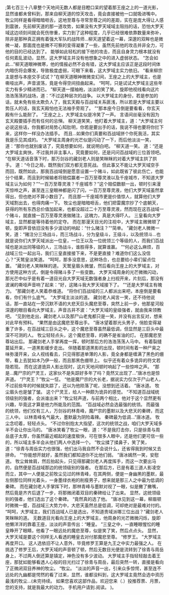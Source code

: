 ;第七百三十八章整个天地间无数人都是目瞪口呆的望着那王座之上的一道光影，显然谁都未曾料到，那来自柳天道的惊天攻击，竟会直接被他一口就吸进嘴中。
牧尘同样是看得暗暗咂舌，这地至尊与寻常至尊之间的差距，实在是庞大得让人感到震骇，先前柳天道的那一道攻势，如果没有大罗天域域主阻挡的话，恐怕大罗天域这边顷刻间就会死伤惨重，实力到了这种程度，几乎已经很难依靠数量来弥补，除非是那种真正拥有着强大军队的战阵师...柳天道望着这一幕，深邃的双眸也是微微一凝，那面庞也是微不可察的变得凝重了一些，虽然先前他的攻击并非全力，可他的目的已经达到了。
能够如此轻松的接下他的攻击，而且自身灵力根本就没有任何紊乱波动，显然，这大罗域主并没有他想象之中的进入虚弱状态。
“怎会如此...”柳天道眼神微寒，他的情报必然不会有错，这大罗域主应该正是这段时间体内暗伤将会爆发，导致极度虚弱，可眼下来看，这大罗域主实力依旧。
“看来柳宗主是想与本座交手试试？”在柳天道眼神微微变幻间，王座之上的大罗域主，也是嘶哑出声，声音波荡，竟是令得空间扭曲起来。
“呵呵，只是试试大罗域主这些年实力有多少精进而已。
”柳天道一摆袖袍，淡淡的笑了笑。
旋即他视线看向这片浩浩荡荡的战场，道：“不过这种层次的战争。
以大罗域主的身份，若是参加的话，就未免有些太欺负人了，我玄天殿与百战域关系匪浅，所以若是大罗域主要以势压人的话，我玄天殿怕也无法袖手旁观了。
”“那本座今日倒是要看看，你玄天殿有什么能耐了。
”王座之上，大罗域主似是冷笑了一声。
言语间丝毫没有因为玄天殿要插手而有任何的忌惮。
柳天道笑笑，他盯着大罗域主，道：“大罗域主何必说这些话，你我都对局势心知肚明，你若是要出手的话，我说不得也要将你拦下来，这样你一样没办法插手。
而且...如果你们真要和百战域拼个你死我活，其实我是乐见其成的。
”大罗域主周身的光芒似是闪动了一下，而后他淡淡一笑，道：“那你也就别废话了，究竟想要如何，就说明白吧。
”柳天道一笑。
道：“还是大罗域主爽快，不过我并非主事人，究竟要如何，还是问问百战域的三位首领吧。
”在柳天道话音落下时，那万剑谷的藏剑老人则是笑眯眯的对着大罗域主拱了拱手。
道：“今日之局，既然我们双方都无意死战。
但此事又不能让大罗天域空手而回，既然如此，那我百战域倒是愿意设置一个赌斗，如此既省了彼此伤亡，也能分个结果，而且到时候输者将赔偿赢者一百万至尊灵液以及千座城市，不知道大罗域主认为如何？”“一百万至尊灵液？千座城市？”这个赔偿数额一出，顿时引来漫天惊哗之声，甚至连三皇眼神都是闪了闪，一百万至尊灵液，他们大罗天域虽然拿得出，但也绝对不算小数目了。
而且那一千座城市更是价值惊人，就算他们大罗天域割出去，也得肉痛一下。
牧尘也是暗暗咂舌，他们把雷魔宗抄了个底朝天，获得的所有东西总价值加起来，也都没超过二十万至尊灵液，然而现在这百战域一个赌斗，就直接一百万至尊灵液做赌注，这魄力，真是大得吓人。
三皇看向大罗域主，显然都是等待着他的定夺。
而在那漫天目光的注视中，大罗域主微微顿了顿，旋即声音依旧没有多少波动的响起：“什么赌注？”“简单。
”藏剑老人微微一笑，道：“赌注分三场战斗，而三场战斗，分为皇级斗，王级斗，以及统领斗...也就是说你们大罗天域派出一位皇，一位王以及一位统领三个等级的人，而我们百战域也是派出同等级的人，三场战斗，谁胜得多，就算谁赢。
”“何必这么麻烦，百战域三位一起出马，我们三皇直接接下来，不是更直接？难道你们这么没信心？”天鹫皇淡笑道。
“呵呵，那多没意思，这种场合，也总要给小辈们留点位置。
”藏剑老人笑眯眯的道。
天鹫皇眉头微皱，然后看向王座上的大罗域主，对方使用这种方式，倒是令得赌斗多了一些变数。
大罗天域周身的光芒微微闪动，那光芒中似乎是有着一道目光自大罗天域无数强者身上扫视开来，片刻后，那没有波澜的嘶哑声音响了起来：“好，这赌斗我大罗天域接下了。
”“还是大罗域主有魄力。
”那藏剑老人笑着恭维道。
“将你们百战域的三人都派出来吧，本座倒是要看看，你们有什么底气。
”大罗域主淡淡的道。
藏剑老人闻言一笑，还不待他说话，那一直站在一旁沉默不语的大悲天巨头魔悲至尊，突然上前一步，他那星河般深邃的眼目看向大罗域主，声音古井不波：“大罗天域的皇级强者，就由我来领教吧。
”见到他走出，藏剑老人以及那尸山老鬼都只是一笑，并没有出言反对，想来对此早有预料。
“果然是由这魔悲至尊出手。
”唐冰望着那光头男子，俏脸变得凝重了许多，在百战域三巨头之中，这个魔悲至尊虽然最低调，但显然是三巨头中最深不可测的人。
牧尘轻轻点头，这个魔悲至尊，的确不是省油的灯。
在那魔悲至尊站出后。
那藏剑老人手掌再度一挥，顿时那后方的浩浩荡荡人马中。
有着裂缝蔓延开来，一道黑影缓步走出。
伴随着那道黑影的出现，顿时间有着一种尸臭之味弥漫开来，众人视线看去，只见得那道单薄的人影，竟全身都是缠满了黑色的绷带，看上去犹如木乃伊一般，而且那黑色绷带上。
似乎还有着众多诡异的符文若隐若现。
而在这道诡异人影出现时，这片天地间顿时响起了一些惊哗之声。
“那是...魔尸宗的尸灵王，这家伙不是失踪好多年了吗？竟然又出现了...”唐冰也是惊声道。
“尸灵王？”牧尘一怔。
“他是魔尸宗的大长老，据说实力仅次于尸山老人，不过前些年的时候就失踪了，还以为他陨落了呢，没想到还活着。
”唐冰道。
牧尘眉头也是皱了皱。
这个尸灵王，给人一种颇为诡异的感觉。
“不知道百战域统领级别的强者，会派谁出来？”牧尘轻声道，与前两个相比，他对于这个显然更有兴趣，毕竟这才算是他力所能及的范围。
“百战域必然会选最强的统领。
而最强的统领，他们仅有三人，万剑谷的林青峰，魔尸宗的墨默以及大悲天的秦碑，而这三人中。
以林青峰名气最大，墨默最为阴险毒辣。
秦碑最为低调...”唐冰道。
牧尘念叨着，轻轻点头。
“不过你别抱太大指望，这次的统领之战，咱们大罗天域多半不会让你出马的。
”唐冰笑看了牧尘一眼，道：“不是我打击你，只是徐青与周岳底子太厚，你虽然最近崛起的速度极快，可在很多人眼中，还是他们更可信一些的，所以域主多半会从他们两人中选择一个。
”牧尘揉了揉鼻子，笑了笑，道：“徐青与周岳实力也很强，他们出马我自然不会说什么，还省得我到时候又去拼命。
”“你能想开就好，虽然我们都知道你不比他们弱。
”唐冰嫣然一笑，安慰道。
牧尘耸耸肩，然后抬起头，只见得那藏剑老人再度挥手，而这一次要出马的，自然便是百战域那边的统领级别的强者。
在那后方，已是有着三道人影凌空而立，其中一人便是之前牧尘见过的林青峰，在其两侧，便是一身幽黑的墨默，最左侧那位同样光着头，一身墨绿衣袍的削瘦男子，想来就是那三人之中最为低调的秦碑。
而在藏剑老人手掌挥下时，那林青峰与墨默对视了一眼，似是撇了撇嘴，然后竟是齐齐后退了一步，将那微闭着双目的秦碑给让了出来。
显然，这统领级别的强者，他们选出了这个秦碑。
“竟然真的选了他。
”唐冰见到这一幕，柳眉顿时微微一蹙，百战域三大势力中，大悲天虽然总是低调，可却绝对是最难对付的。
“呵呵，大罗域主，我们百战域人已是选出，不知道贵域派哪三位出战？”藏剑老人笑眯眯的道。
无数道目光看向王座上的大罗域主，他周身的光芒微微闪烁，旋即他懒洋洋的靠着王座，淡淡的声音传出：“睡皇。
”三皇之中，一直睡眼惺忪的睡皇睁开了眼睛，他看了一眼远处的魔悲至尊，似是笑了笑，然后点点头。
显然，大罗天域是要这个同样无人看透的睡皇去对付那魔悲至尊。
“修罗王。
”大罗域主再度开口。
这人选依旧不让人意外，毕竟修罗王算是九王之中实力最强之人。
在挑选了修罗王后，大罗天域的声音顿了顿，然后无数目光便是流转到了徐青与周岳身上，不过两人倒还算是镇定，神色没有多少波动。
大罗域主手指轻轻敲击着王座，那犹如能够看透人心般的目光扫过了徐青与周岳，最后突然一转，直接是看向了正微闭双目养神的牧尘。
“牧尘。
”淡淡的声音一出，引来众多惊愕，甚至连不远处的九幽都是愕然的看了过来，显然，谁都没料到，这大罗域主竟然会选中资历最浅的牧尘...(未完待续。
如果您喜欢这部作品，欢迎您来（.）投推荐票、月票，您的支持，就是我最大的动力。
手机用户请到.阅读。
)。
